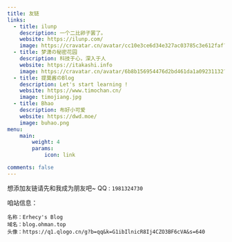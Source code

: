 ```yaml
---
title: 友链
links:
  - title: ilunp
    description: 一个二比卵子罢了。
    website: https://ilunp.com/
    image: https://cravatar.cn/avatar/cc10e3ce6d34e327ac03785c3e612faf?s=128&r=G
  - title: 梦潇の秘密花园
    description: 科技于心，深入于人
    website: https://itakashi.info
    image: https://cravatar.cn/avatar/6b8b156954476d2bd461da1a09231132?s=128&d=mm&r=g
  - title: 提莫酱のBlog
    description: Let's start learning !
    website: https://www.timochan.cn/
    image: timojiang.jpg
  - title: Bhao
    description: 布好小可爱
    website: https://dwd.moe/
    image: buhao.png
menu:
    main: 
        weight: 4
        params:
            icon: link

comments: false
---
```


想添加友链请先和我成为朋友吧~ QQ : `1981324730`

咱站信息：
```
名称：Erhecy's Blog
域名：blog.ohman.top
头像：https://q1.qlogo.cn/g?b=qq&k=G1ibIlnicR8Ij4CZO3BF6cVA&s=640
```